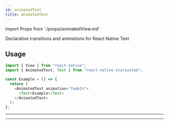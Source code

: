 ```yaml
---
id: animatedText
title: AnimatedText
---
```


import Props from './props/animatedView.md'

Declarative transitions and animations for React Native Text

## Usage

```js
import { View } from "react-native";
import { AnimatedText, Text } from "react-native-starsystem";

const Example = () => {
  return (
    <AnimatedText animation="fadeIn">
      <Text>Example</Text>
    </AnimatedText>
  );
};
```

---

<Props />

---
